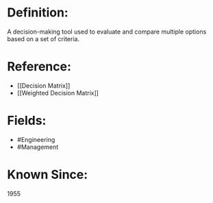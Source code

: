 

# Definition:
A decision-making tool used to evaluate and compare multiple options based on a set of criteria.

# Reference:
- [[Decision Matrix]]
- [[Weighted Decision Matrix]]

# Fields: 
- #Engineering
- #Management

# Known Since:
1955

